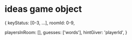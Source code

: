 # ideas game object
{
  keyStatus: [0-3, ...],
  roomId: 0-9,

  playersInRoom: [],
  guesses: ['words'],
  hintGiver: 'playerId',
}